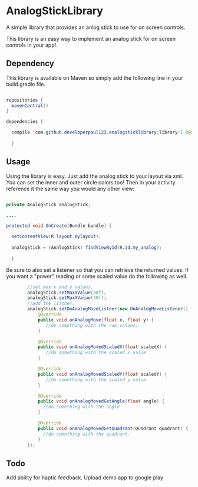 AnalogStickLibrary
==================

A simple library that provides an anlog stick to use for on screen controls.


This library is an easy way to implement an analog stick for on screen controls in your app!. 

<h2> Dependency </h2>
This library is available on Maven so simply add the following line in your build.gradle file. 

````java

repositories {
  mavenCentral() 
}

dependencies {

  compile 'com.github.developerpaul123.analogsticklibrary:library:1.0@aar'
  
  }
  ````
<h2> Usage </h2>

Using the library is easy. Just add the analog stick to your layout via xml. You can set the inner and outer circle colors too!
Then in your activity reference it the same way you would any other view:

````java

private AnalogStick analogStick;

....

protected void OnCreate(Bundle bundle) {

  setContentView(R.layout.mylayout);
  
  analogStick = (AnalogStick) findViewById(R.id.my_analog);
  
  }
  ````
Be sure to also set a listener so that you can retrieve the returned values. 
If you want a "power" reading or some scaled value do the following as well. 

````java
        //set max x and y values. 
        analogStick.setMaxYValue(30f);
        analogStick.setMaxXValue(30f);
        //add the listner. 
        analogStick.setOnAnalogMoveListner(new OnAnalogMoveListener() {
            @Override
            public void onAnalogMove(float x, float y) {
               //do something with the raw values. 
            }

            @Override
            public void onAnalogMovedScaledX(float scaledX) {
               //do something with the scaled x value. 
            }

            @Override
            public void onAnalogMovedScaledY(float scaledY) {
               //do something with the scaled y value. 
            }

            @Override
            public void onAnalogMovedGetAngle(float angle) {
              //do something with the angle 
            }

            @Override
            public void onAnalogMovedGetQuadrant(Quadrant quadrant) {
              //do something with the quadrant. 
            }
        });
````
<h2>Todo</h2>
Add ability for haptic feedback.
Upload demo app to google play

